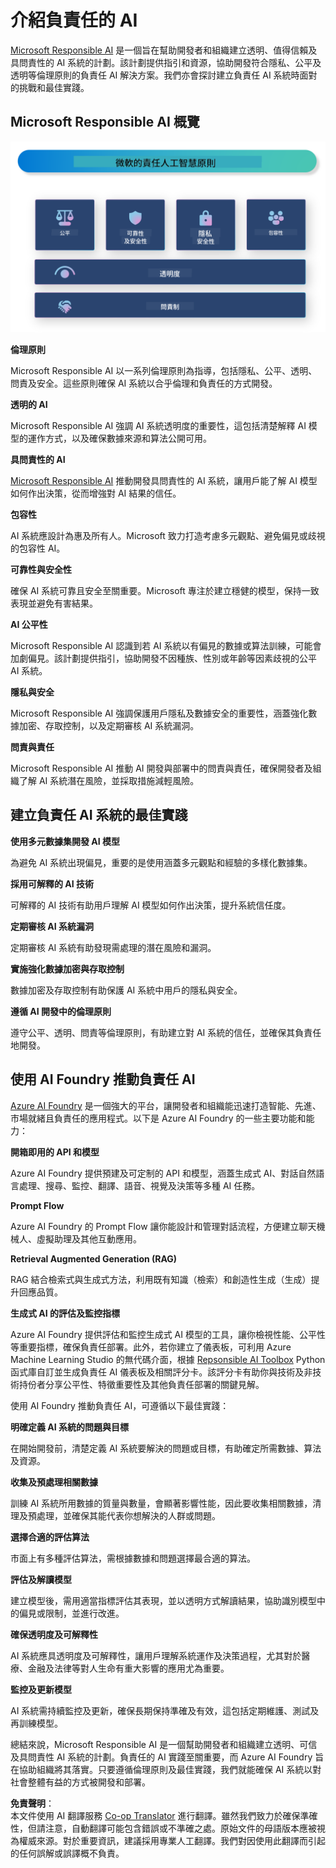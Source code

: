 <!--
CO_OP_TRANSLATOR_METADATA:
{
  "original_hash": "805b96b20152936d8f4c587d90d6e06e",
  "translation_date": "2025-05-08T06:05:30+00:00",
  "source_file": "md/01.Introduction/05/ResponsibleAI.md",
  "language_code": "hk"
}
-->
# **介紹負責任的 AI**

[Microsoft Responsible AI](https://www.microsoft.com/ai/responsible-ai?WT.mc_id=aiml-138114-kinfeylo) 是一個旨在幫助開發者和組織建立透明、值得信賴及具問責性的 AI 系統的計劃。該計劃提供指引和資源，協助開發符合隱私、公平及透明等倫理原則的負責任 AI 解決方案。我們亦會探討建立負責任 AI 系統時面對的挑戰和最佳實踐。

## Microsoft Responsible AI 概覽

![RAIPrinciples](../../../../../translated_images/RAIPrinciples.bf9c9bc6ca160d336830630939a5130a22b3f9e1f633773562f83fed08a50520.hk.png)

**倫理原則**

Microsoft Responsible AI 以一系列倫理原則為指導，包括隱私、公平、透明、問責及安全。這些原則確保 AI 系統以合乎倫理和負責任的方式開發。

**透明的 AI**

Microsoft Responsible AI 強調 AI 系統透明度的重要性，這包括清楚解釋 AI 模型的運作方式，以及確保數據來源和算法公開可用。

**具問責性的 AI**

[Microsoft Responsible AI](https://www.microsoft.com/ai/responsible-ai?WT.mc_id=aiml-138114-kinfeylo) 推動開發具問責性的 AI 系統，讓用戶能了解 AI 模型如何作出決策，從而增強對 AI 結果的信任。

**包容性**

AI 系統應設計為惠及所有人。Microsoft 致力打造考慮多元觀點、避免偏見或歧視的包容性 AI。

**可靠性與安全性**

確保 AI 系統可靠且安全至關重要。Microsoft 專注於建立穩健的模型，保持一致表現並避免有害結果。

**AI 公平性**

Microsoft Responsible AI 認識到若 AI 系統以有偏見的數據或算法訓練，可能會加劇偏見。該計劃提供指引，協助開發不因種族、性別或年齡等因素歧視的公平 AI 系統。

**隱私與安全**

Microsoft Responsible AI 強調保護用戶隱私及數據安全的重要性，涵蓋強化數據加密、存取控制，以及定期審核 AI 系統漏洞。

**問責與責任**

Microsoft Responsible AI 推動 AI 開發與部署中的問責與責任，確保開發者及組織了解 AI 系統潛在風險，並採取措施減輕風險。

## 建立負責任 AI 系統的最佳實踐

**使用多元數據集開發 AI 模型**

為避免 AI 系統出現偏見，重要的是使用涵蓋多元觀點和經驗的多樣化數據集。

**採用可解釋的 AI 技術**

可解釋的 AI 技術有助用戶理解 AI 模型如何作出決策，提升系統信任度。

**定期審核 AI 系統漏洞**

定期審核 AI 系統有助發現需處理的潛在風險和漏洞。

**實施強化數據加密與存取控制**

數據加密及存取控制有助保護 AI 系統中用戶的隱私與安全。

**遵循 AI 開發中的倫理原則**

遵守公平、透明、問責等倫理原則，有助建立對 AI 系統的信任，並確保其負責任地開發。

## 使用 AI Foundry 推動負責任 AI

[Azure AI Foundry](https://ai.azure.com?WT.mc_id=aiml-138114-kinfeylo) 是一個強大的平台，讓開發者和組織能迅速打造智能、先進、市場就緒且負責任的應用程式。以下是 Azure AI Foundry 的一些主要功能和能力：

**開箱即用的 API 和模型**

Azure AI Foundry 提供預建及可定制的 API 和模型，涵蓋生成式 AI、對話自然語言處理、搜尋、監控、翻譯、語音、視覺及決策等多種 AI 任務。

**Prompt Flow**

Azure AI Foundry 的 Prompt Flow 讓你能設計和管理對話流程，方便建立聊天機械人、虛擬助理及其他互動應用。

**Retrieval Augmented Generation (RAG)**

RAG 結合檢索式與生成式方法，利用既有知識（檢索）和創造性生成（生成）提升回應品質。

**生成式 AI 的評估及監控指標**

Azure AI Foundry 提供評估和監控生成式 AI 模型的工具，讓你檢視性能、公平性等重要指標，確保負責任部署。此外，若你建立了儀表板，可利用 Azure Machine Learning Studio 的無代碼介面，根據 [Repsonsible AI Toolbox](https://responsibleaitoolbox.ai/?WT.mc_id=aiml-138114-kinfeylo) Python 函式庫自訂並生成負責任 AI 儀表板及相關評分卡。該評分卡有助你與技術及非技術持份者分享公平性、特徵重要性及其他負責任部署的關鍵見解。

使用 AI Foundry 推動負責任 AI，可遵循以下最佳實踐：

**明確定義 AI 系統的問題與目標**

在開始開發前，清楚定義 AI 系統要解決的問題或目標，有助確定所需數據、算法及資源。

**收集及預處理相關數據**

訓練 AI 系統所用數據的質量與數量，會顯著影響性能，因此要收集相關數據，清理及預處理，並確保其能代表你想解決的人群或問題。

**選擇合適的評估算法**

市面上有多種評估算法，需根據數據和問題選擇最合適的算法。

**評估及解讀模型**

建立模型後，需用適當指標評估其表現，並以透明方式解讀結果，協助識別模型中的偏見或限制，並進行改進。

**確保透明度及可解釋性**

AI 系統應具透明度及可解釋性，讓用戶理解系統運作及決策過程，尤其對於醫療、金融及法律等對人生命有重大影響的應用尤為重要。

**監控及更新模型**

AI 系統需持續監控及更新，確保長期保持準確及有效，這包括定期維護、測試及再訓練模型。

總結來說，Microsoft Responsible AI 是一個幫助開發者和組織建立透明、可信及具問責性 AI 系統的計劃。負責任的 AI 實踐至關重要，而 Azure AI Foundry 旨在協助組織將其落實。只要遵循倫理原則及最佳實踐，我們就能確保 AI 系統以對社會整體有益的方式被開發和部署。

**免責聲明**：  
本文件使用 AI 翻譯服務 [Co-op Translator](https://github.com/Azure/co-op-translator) 進行翻譯。雖然我們致力於確保準確性，但請注意，自動翻譯可能包含錯誤或不準確之處。原始文件的母語版本應被視為權威來源。對於重要資訊，建議採用專業人工翻譯。我們對因使用此翻譯而引起的任何誤解或誤譯概不負責。